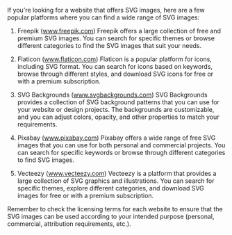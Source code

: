 If you're looking for a website that offers SVG images, here are a few popular platforms where you can find a wide range of SVG images:

1. Freepik (www.freepik.com)
   Freepik offers a large collection of free and premium SVG images. You can search for specific themes or browse different categories to find the SVG images that suit your needs.

2. Flaticon (www.flaticon.com)
   Flaticon is a popular platform for icons, including SVG format. You can search for icons based on keywords, browse through different styles, and download SVG icons for free or with a premium subscription.

3. SVG Backgrounds (www.svgbackgrounds.com)
   SVG Backgrounds provides a collection of SVG background patterns that you can use for your website or design projects. The backgrounds are customizable, and you can adjust colors, opacity, and other properties to match your requirements.

4. Pixabay (www.pixabay.com)
   Pixabay offers a wide range of free SVG images that you can use for both personal and commercial projects. You can search for specific keywords or browse through different categories to find SVG images.

5. Vecteezy (www.vecteezy.com)
   Vecteezy is a platform that provides a large collection of SVG graphics and illustrations. You can search for specific themes, explore different categories, and download SVG images for free or with a premium subscription.

Remember to check the licensing terms for each website to ensure that the SVG images can be used according to your intended purpose (personal, commercial, attribution requirements, etc.).